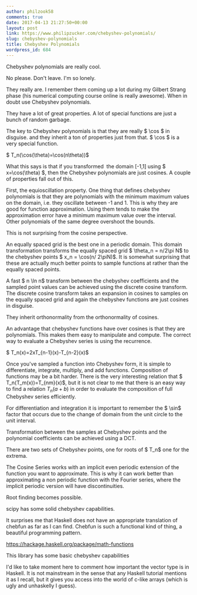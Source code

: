 ```yaml
---
author: philzook58
comments: true
date: 2017-04-13 21:27:50+00:00
layout: post
link: https://www.philipzucker.com/chebyshev-polynomials/
slug: chebyshev-polynomials
title: Chebyshev Polynomials
wordpress_id: 684
---
```


Chebyshev polynomials are really cool.

No please. Don't leave. I'm so lonely.

They really are. I remember them coming up a lot during my Gilbert Strang phase (his numerical computing course online is really awesome). When in doubt use Chebyshev polynomials.

They have a lot of great properties. A lot of special functions are just a bunch of random garbage.

The key to Chebyshev polynomials is that they are really $ \cos $ in disguise. and they inherit a ton of properties just from that. $ \cos $ is a very special function.

$ T_n(\cos(\theta)=\cos(n\theta))$

What this says is that if you transformed  the domain [-1,1] using $ x=\cos(\theta) $, then the Chebyshev polynomials are just cosines. A couple of properties fall out of this.

First, the equioscillation property. One thing that defines chebyshev polynomials is that they are polynomials with the minimum maximum values on the domain, i.e. they oscillate between -1 and 1. This is why they are good for function approximation. Using them tends to make the approximation error have a minimum maximum value over the interval. Other polynomials of the same degree overshoot the bounds.

This is not surprising from the cosine perspective.

An equally spaced grid is the best one in a periodic domain. This domain transformation transforms the equally spaced grid $ \theta_n = n/2\pi N$ to the chebyshev points $ x_n = \cos(n/ 2\piN)$. It is somewhat surprising that these are actually much better points to sample functions at rather than the equally spaced points.

A fast $ n \ln n$ transform between the chebyshev coefficients and the sampled point values can be achieved using the discrete cosine transform. The discrete cosine transform takes an expansion in cosines to samples on the equally spaced grid and again the chebyshev functions are just cosines in disguise.

They inherit orthonormality from the orthonormality of cosines.

An advantage that chebyshev functions have over cosines is that they are polynomials. This makes them easy to manipulate and compute. The correct way to evaluate a Chebyshev series is using the recurrence.

$ T_n(x)=2xT_{n-1}(x)-T_{n-2}(x)$

Once you've sampled a function into Chebyshev form, it is simple to differentiate, integrate, multiply, and add functions. Composition of functions may be a bit harder. There is the very interesting relation that $ T_n(T_m(x))=T_{nm}(x)$, but it is not clear to me that there is an easy way to find a relation $T_n(a+b)$ in order to evaluate the composition of full Chebyshev series efficiently.

For differentiation and integration it is important to remember the $ \sin$ factor that occurs due to the change of domain from the unit circle to the unit interval.

Transformation between the samples at Chebyshev points and the polynomial coefficients can be achieved using a DCT.

There are two sets of Chebyshev points, one for roots of $ T_n$ one for the extrema.

The Cosine Series works with an implicit even periodic extension of the function you want to approximate. This is why it can work better than approximating a non periodic function with the Fourier series, where the implicit periodic version will have discontinuities.

Root finding becomes possible.

scipy has some solid chebyshev capabilities.

It surprises me that Haskell does not have an appropriate translation of chebfun as far as I can find. Chebfun is such a functional kind of thing, a beautiful programming pattern.

https://hackage.haskell.org/package/math-functions

This library has some basic chebyshev capabilities

I'd like to take moment here to comment how important the vector type is in Haskell. It is not mainstream in the sense that any Haskell tutorial mentions it as I recall, but it gives you access into the world of c-like arrays (which is ugly and unhaskelly I guess).






